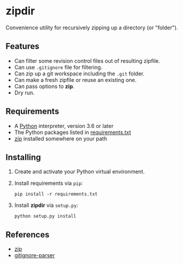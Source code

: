 # zipdir

Convenience utility for recursively zipping up a directory (or "folder").


## Features

- Can filter some revision control files out of resulting zipfile.
- Can use `.gitignore` file for filtering.
- Can zip up a git workspace including the `.git` folder.
- Can make a fresh zipfile or reuse an existing one.
- Can pass options to **zip**.
- Dry run.


## Requirements

- A [Python](https://www.python.org/) interpreter, version 3.6 or later
- The Python packages listed in [requirements.txt][]
- [zip][] installed somewhere on your path


## Installing

1. Create and activate your Python virtual environment.
2.  Install requirements via `pip`:

        pip install -r requirements.txt

3.  Install **zipdir** via `setup.py`:

        python setup.py install


## References

- [zip][]
- [gitignore-parser][]


 [gitignore-parser]: https://github.com/mherrmann/gitignore_parser
 [python]: https://www.python.org/
 [requirements.txt]: requirements.txt
 [zip]: https://infozip.sourceforge.io/Zip.html
